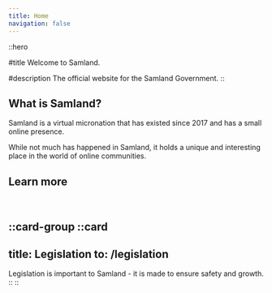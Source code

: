 ```yaml
---
title: Home
navigation: false
---
```


::hero

#title
Welcome to Samland.

#description
The official website for the Samland Government.
::

## What is Samland?

Samland is a virtual micronation that has existed since 2017 and has a small online presence.

While not much has happened in Samland, it holds a unique and interesting place in the world of online communities.

## Learn more

</br>

::card-group
  ::card
  ---
  title: Legislation
  to: /legislation
  ---
  Legislation is important to Samland - it is made to ensure safety and growth.
  ::
::
